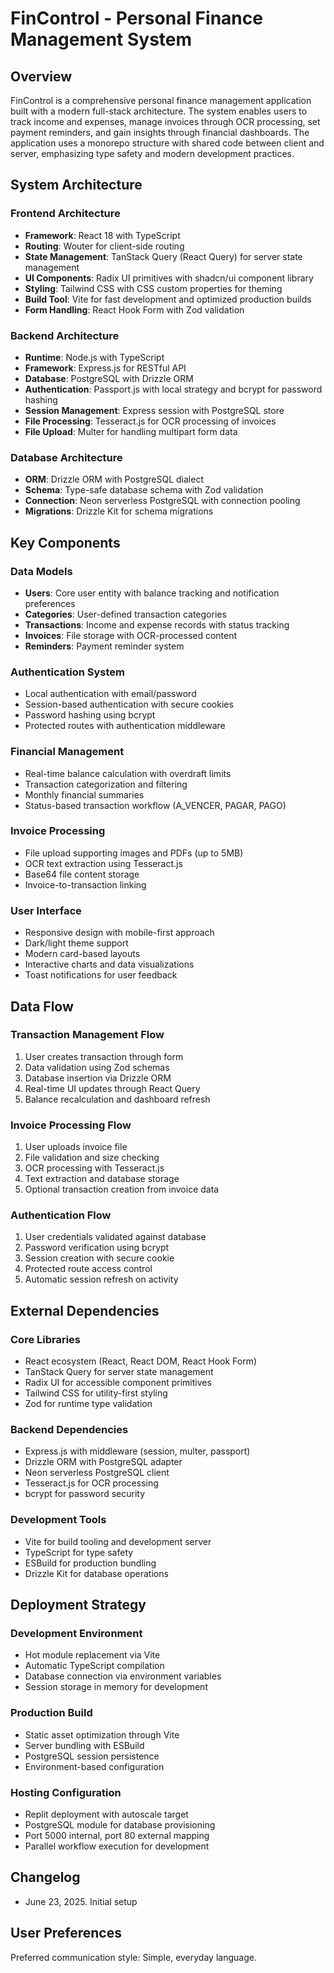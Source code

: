 # FinControl - Personal Finance Management System

## Overview

FinControl is a comprehensive personal finance management application built with a modern full-stack architecture. The system enables users to track income and expenses, manage invoices through OCR processing, set payment reminders, and gain insights through financial dashboards. The application uses a monorepo structure with shared code between client and server, emphasizing type safety and modern development practices.

## System Architecture

### Frontend Architecture
- **Framework**: React 18 with TypeScript
- **Routing**: Wouter for client-side routing
- **State Management**: TanStack Query (React Query) for server state management
- **UI Components**: Radix UI primitives with shadcn/ui component library
- **Styling**: Tailwind CSS with CSS custom properties for theming
- **Build Tool**: Vite for fast development and optimized production builds
- **Form Handling**: React Hook Form with Zod validation

### Backend Architecture
- **Runtime**: Node.js with TypeScript
- **Framework**: Express.js for RESTful API
- **Database**: PostgreSQL with Drizzle ORM
- **Authentication**: Passport.js with local strategy and bcrypt for password hashing
- **Session Management**: Express session with PostgreSQL store
- **File Processing**: Tesseract.js for OCR processing of invoices
- **File Upload**: Multer for handling multipart form data

### Database Architecture
- **ORM**: Drizzle ORM with PostgreSQL dialect
- **Schema**: Type-safe database schema with Zod validation
- **Connection**: Neon serverless PostgreSQL with connection pooling
- **Migrations**: Drizzle Kit for schema migrations

## Key Components

### Data Models
- **Users**: Core user entity with balance tracking and notification preferences
- **Categories**: User-defined transaction categories
- **Transactions**: Income and expense records with status tracking
- **Invoices**: File storage with OCR-processed content
- **Reminders**: Payment reminder system

### Authentication System
- Local authentication with email/password
- Session-based authentication with secure cookies
- Password hashing using bcrypt
- Protected routes with authentication middleware

### Financial Management
- Real-time balance calculation with overdraft limits
- Transaction categorization and filtering
- Monthly financial summaries
- Status-based transaction workflow (A_VENCER, PAGAR, PAGO)

### Invoice Processing
- File upload supporting images and PDFs (up to 5MB)
- OCR text extraction using Tesseract.js
- Base64 file content storage
- Invoice-to-transaction linking

### User Interface
- Responsive design with mobile-first approach
- Dark/light theme support
- Modern card-based layouts
- Interactive charts and data visualizations
- Toast notifications for user feedback

## Data Flow

### Transaction Management Flow
1. User creates transaction through form
2. Data validation using Zod schemas
3. Database insertion via Drizzle ORM
4. Real-time UI updates through React Query
5. Balance recalculation and dashboard refresh

### Invoice Processing Flow
1. User uploads invoice file
2. File validation and size checking
3. OCR processing with Tesseract.js
4. Text extraction and database storage
5. Optional transaction creation from invoice data

### Authentication Flow
1. User credentials validated against database
2. Password verification using bcrypt
3. Session creation with secure cookie
4. Protected route access control
5. Automatic session refresh on activity

## External Dependencies

### Core Libraries
- React ecosystem (React, React DOM, React Hook Form)
- TanStack Query for server state management
- Radix UI for accessible component primitives
- Tailwind CSS for utility-first styling
- Zod for runtime type validation

### Backend Dependencies
- Express.js with middleware (session, multer, passport)
- Drizzle ORM with PostgreSQL adapter
- Neon serverless PostgreSQL client
- Tesseract.js for OCR processing
- bcrypt for password security

### Development Tools
- Vite for build tooling and development server
- TypeScript for type safety
- ESBuild for production bundling
- Drizzle Kit for database operations

## Deployment Strategy

### Development Environment
- Hot module replacement via Vite
- Automatic TypeScript compilation
- Database connection via environment variables
- Session storage in memory for development

### Production Build
- Static asset optimization through Vite
- Server bundling with ESBuild
- PostgreSQL session persistence
- Environment-based configuration

### Hosting Configuration
- Replit deployment with autoscale target
- PostgreSQL module for database provisioning
- Port 5000 internal, port 80 external mapping
- Parallel workflow execution for development

## Changelog
- June 23, 2025. Initial setup

## User Preferences

Preferred communication style: Simple, everyday language.
